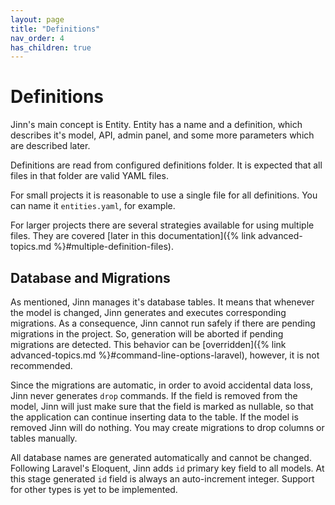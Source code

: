 ```yaml
---
layout: page
title: "Definitions"
nav_order: 4
has_children: true
---
```


# Definitions
Jinn's main concept is Entity. Entity has a name and a definition, which describes
it's model, API, admin panel, and some more parameters which are described later.

Definitions are read from configured definitions folder. It is expected that all files in that folder are valid YAML files.

For small projects it is reasonable to use a single file for all definitions. 
You can name it `entities.yaml`, for example. 

For larger projects there are several strategies available for using multiple files.
They are covered [later in this documentation]({% link advanced-topics.md %}#multiple-definition-files).

## Database and Migrations
As mentioned, Jinn manages it's database tables. It means that whenever the model is changed,
Jinn generates and executes corresponding migrations. As a consequence, Jinn cannot run safely if there 
are pending migrations in the project. So, generation will be aborted if pending migrations are detected.
This behavior can be [overridden]({% link advanced-topics.md %}#command-line-options-laravel), however, it is not recommended.

Since the migrations are automatic, in order to avoid accidental data loss, Jinn never generates `drop` commands.
If the field is removed from the model, Jinn will just make sure that the field is marked as nullable, so that the 
application can continue inserting data to the table. If the model is removed Jinn will do nothing.
You may create migrations to drop columns or tables manually.

All database names are generated automatically and cannot be changed. Following Laravel's Eloquent, Jinn adds
`id` primary key field to all models. At this stage generated `id` field is always an auto-increment integer.
Support for other types is yet to be implemented.

